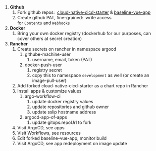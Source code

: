 1. **Github**
	1. Fork github repos:  [cloud-native-cicd-starter](https://github.com/krumIO/cloud-native-cicd-starter) & [baseline-vue-app](https://github.com/krumIO/baseline-vue-app)
	2. Create github PAT, fine-grained:  write access for `Contents` and `Webhooks`
2. **Docker**
	1. Bring your own docker registry (dockerhub for our purposes, can cover others at secret creation)
3. **Rancher**
	1. Create secrets on rancher in namespace argocd
		1. githube-machine-user
			1. username, email, token (PAT)
		2. docker-push-user
			1. registry secret
			2. copy this to namespace `development` as well (or create an image-pull-user)
	2. Add forked cloud-native-cicd-starter as a chart repo in Rancher
	3. Install apps & customize values
		1. argo-workflow-ci
			1. update docker registry values
			2. update repositories and github owner
			3. update sslip hostname address
		2. argocd-app-of-apps
			1. update gitops.repoUrl to fork
	4. Visit ArgoCD, see apps
	5. Visit Workflows, see resources
	6. Edit forked baseline-vue-app, monitor build
	7. Visit ArgoCD, see app redeployment on image update
